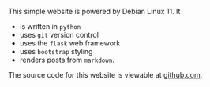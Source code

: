 This simple website is powered by Debian Linux 11. It

- is written in `python`
- uses `git` version control
- uses the `flask` web framework
- uses `bootstrap` styling
- renders posts from `markdown`.

The source code for this website is viewable at
[github.com](https://github.com/david-houseman/blog).